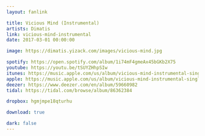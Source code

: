 ```yaml
---
layout: fanlink

title: Vicious Mind (Instrumental)
artists: Dimatis
link: vicious-mind-instrumental
date: 2017-03-01 00:00:00

image: https://dimatis.yizack.com/images/vicious-mind.jpg

spotify: https://open.spotify.com/album/1i74mF4gmeAx45bGKb2X75
youtube: https://youtu.be/tSUYZHhpSIw
itunes: https://music.apple.com/us/album/vicious-mind-instrumental-single/1363070591?app=itunes
apple: https://music.apple.com/us/album/vicious-mind-instrumental-single/1363070591?app=music
deezer: https://www.deezer.com/en/album/59660982
tidal: https://tidal.com/browse/album/86362384

dropbox: hgmjmpe18qturhu

download: true

dark: false
---
```

